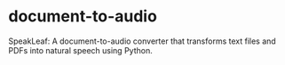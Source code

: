 # document-to-audio
SpeakLeaf: A document-to-audio converter that transforms text files and PDFs into natural speech using Python.
